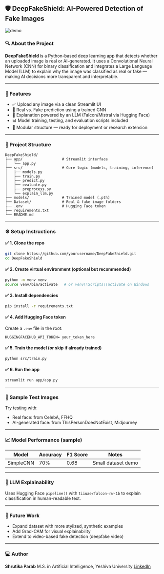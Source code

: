 
## 🛡️ DeepFakeShield: AI-Powered Detection of Fake Images

![demo](https://github.com/user-attachments/assets/644d8c8e-26e6-48ea-bab7-8590324934f7)

### 🔍 About the Project

**DeepFakeShield** is a Python-based deep learning app that detects whether an uploaded image is real or AI-generated. It uses a Convolutional Neural Network (CNN) for binary classification and integrates a Large Language Model (LLM) to explain why the image was classified as real or fake — making AI decisions more transparent and interpretable.

---

### 🚀 Features

* ✅ Upload any image via a clean Streamlit UI
* 🧠 Real vs. Fake prediction using a trained CNN
* 💬 Explanation powered by an LLM (Falcon/Mistral via Hugging Face)
* 📊 Model training, testing, and evaluation scripts included
* 📂 Modular structure — ready for deployment or research extension

---

### 🧱 Project Structure

```
DeepFakeShield/
├── app/                  # Streamlit interface
│   └── app.py
├── src/                  # Core logic (models, training, inference)
│   ├── models.py
│   ├── train.py
│   ├── predict.py
│   ├── evaluate.py
│   ├── preprocess.py
│   └── explain_llm.py
├── models/               # Trained model (.pth)
├── Dataset/              # Real & fake image folders
├── .env                  # Hugging Face token
├── requirements.txt
└── README.md
```

---

### ⚙️ Setup Instructions

#### ✅ 1. Clone the repo

```bash
git clone https://github.com/yourusername/DeepFakeShield.git
cd DeepFakeShield
```

#### ✅ 2. Create virtual environment (optional but recommended)

```bash
python -m venv venv
source venv/bin/activate   # or venv\\Scripts\\activate on Windows
```

#### ✅ 3. Install dependencies

```bash
pip install -r requirements.txt
```

#### ✅ 4. Add Hugging Face token

Create a `.env` file in the root:

```
HUGGINGFACEHUB_API_TOKEN= your_token_here
```

#### ✅ 5. Train the model (or skip if already trained)

```bash
python src/train.py
```

#### ✅ 6. Run the app

```bash
streamlit run app/app.py
```

---

### 🧪 Sample Test Images

Try testing with:

* Real face: from CelebA, FFHQ
* AI-generated face: from ThisPersonDoesNotExist, Midjourney

---

### 📈 Model Performance (sample)

| Model        | Accuracy | F1 Score | Notes              |
| ------------ | -------- | -------- | ------------------ |
| SimpleCNN    | 70%      | 0.68     | Small dataset demo |


---
### 🤖 LLM Explainability

Uses Hugging Face `pipeline()` with `tiiuae/falcon-rw-1b`  to explain classification in human-readable text.

---

### 🧠 Future Work

* Expand dataset with more stylized, synthetic examples
* Add Grad-CAM for visual explainability
* Extend to video-based fake detection (deepfake video)

---

### 💻 Author

**Shrutika Parab**
M.S. in Artificial Intelligence, Yeshiva University
[LinkedIn]([https://www.linkedin.com/in/your-profile](https://www.linkedin.com/in/shrutika-parab-4b6826257/))
